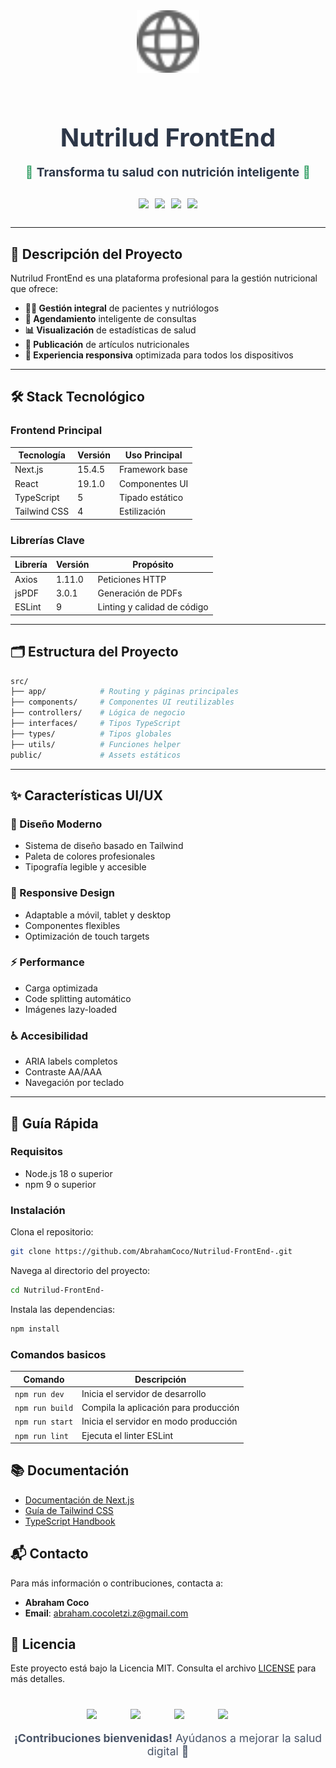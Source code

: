 <div align="center">
  <img src="public/globe.svg" width="100" alt="Nutrilud Logo" style="margin-bottom: 20px"/>
  <h1 style="font-size: 2.5rem; margin-bottom: 10px; color: #2d3748; font-weight: 700">Nutrilud FrontEnd</h1>
  <p style="font-size: 1.2rem; color: #4a5568; margin-bottom: 30px">
    <span style="color: #38a169">🌱</span> <strong style="color: #2d3748">Transforma tu salud con nutrición inteligente</strong> <span style="color: #38a169">🥗</span>
  </p>
  <div style="display: flex; justify-content: center; gap: 10px; margin-bottom: 30px">
    <img src="https://img.shields.io/badge/Next.js-15.4.5-000000?logo=nextdotjs" />
    <img src="https://img.shields.io/badge/React-19.1.0-61DAFB?logo=react" />
    <img src="https://img.shields.io/badge/TypeScript-5-3178C6?logo=typescript" />
    <img src="https://img.shields.io/badge/TailwindCSS-4-06B6D4?logo=tailwindcss" />
  </div>
</div>

---

## 🎯 Descripción del Proyecto
Nutrilud FrontEnd es una plataforma profesional para la gestión nutricional que ofrece:

- **👨‍⚕️ Gestión integral** de pacientes y nutriólogos
- **📅 Agendamiento** inteligente de consultas
- **📊 Visualización** de estadísticas de salud
- **📝 Publicación** de artículos nutricionales
- **📱 Experiencia responsiva** optimizada para todos los dispositivos

---

## 🛠️ Stack Tecnológico

### Frontend Principal
| Tecnología       | Versión  | Uso Principal                |
|------------------|----------|------------------------------|
| Next.js          | 15.4.5   | Framework base               |
| React            | 19.1.0   | Componentes UI               |
| TypeScript       | 5        | Tipado estático              |
| Tailwind CSS     | 4        | Estilización                 |

### Librerías Clave
| Librería         | Versión  | Propósito                    |
|------------------|----------|------------------------------|
| Axios            | 1.11.0   | Peticiones HTTP              |
| jsPDF            | 3.0.1    | Generación de PDFs           |
| ESLint           | 9        | Linting y calidad de código  |

---

## 🗂️ Estructura del Proyecto
```bash
src/
├── app/            # Routing y páginas principales
├── components/     # Componentes UI reutilizables
├── controllers/    # Lógica de negocio
├── interfaces/     # Tipos TypeScript
├── types/          # Tipos globales
├── utils/          # Funciones helper
public/             # Assets estáticos
```

---

## ✨ Características UI/UX

### 🎨 Diseño Moderno

- Sistema de diseño basado en Tailwind
- Paleta de colores profesionales
- Tipografía legible y accesible

### 📱 Responsive Design
- Adaptable a móvil, tablet y desktop
- Componentes flexibles
- Optimización de touch targets

### ⚡ Performance
- Carga optimizada
- Code splitting automático
- Imágenes lazy-loaded

### ♿ Accesibilidad
- ARIA labels completos
- Contraste AA/AAA
- Navegación por teclado

---

## 🚀 Guía Rápida

### Requisitos

- Node.js 18 o superior
- npm 9 o superior

### Instalación

Clona el repositorio:
```bash
git clone https://github.com/AbrahamCoco/Nutrilud-FrontEnd-.git
```

Navega al directorio del proyecto:
```bash
cd Nutrilud-FrontEnd-
```

Instala las dependencias:
```bash
npm install
```

### Comandos basicos

| Comando          | Descripción                           |
|------------------|---------------------------------------|
| `npm run dev`    | Inicia el servidor de desarrollo      |
| `npm run build`  | Compila la aplicación para producción |
| `npm run start`  | Inicia el servidor en modo producción |
| `npm run lint`   | Ejecuta el linter ESLint              |

## 📚 Documentación

- [Documentación de Next.js](https://nextjs.org/docs)
- [Guía de Tailwind CSS](https://tailwindcss.com/docs)
- [TypeScript Handbook](https://www.typescriptlang.org/docs/)

## 📬 Contacto

Para más información o contribuciones, contacta a:
- **Abraham Coco**
- **Email**: abraham.cocoletzi.z@gmail.com

## 📜 Licencia

Este proyecto está bajo la Licencia MIT. Consulta el archivo [LICENSE](LICENSE) para más detalles.

<div align="center" style="margin-top: 40px">
  <div style="display: flex; justify-content: center; gap: 20px; margin-bottom: 20px">
    <img src="https://img.shields.io/logo/nextdotjs" width="50" />
    <img src="https://img.shields.io/logo/vercel" width="50" />
    <img src="https://img.shields.io/logo/windows" width="50" />
    <img src="https://img.shields.io/logo/github" width="50" />
  </div> 
  <p style="font-size: 1.1rem; color: #4a5568">
    <strong>¡Contribuciones bienvenidas!</strong> Ayúdanos a mejorar la salud digital 💚
  </p> 
</div>